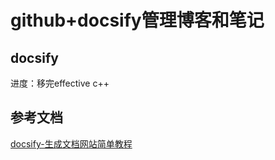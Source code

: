 # github+docsify管理博客和笔记

## docsify

进度：移完effective c++

## 参考文档

[docsify-生成文档网站简单教程](https://segmentfault.com/a/1190000017576714)

